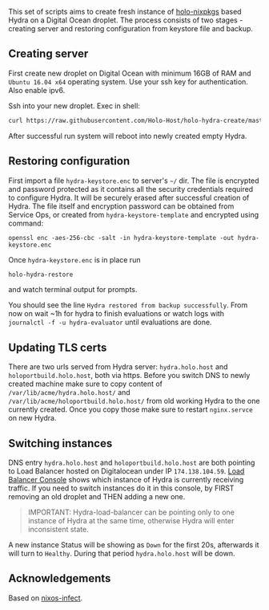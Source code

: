 This set of scripts aims to create fresh instance of [holo-nixpkgs](https://github.com/Holo-Host/holo-nixpkgs) based Hydra on a Digital Ocean droplet. The process consists of two stages - creating server and restoring configuration from keystore file and backup.

## Creating server
First create new droplet on Digital Ocean with minimum 16GB of RAM and `Ubuntu 16.04 x64` operating system. Use your ssh key for authentication. Also enable ipv6.

Ssh into your new droplet. Exec in shell:
```bash
curl https://raw.githubusercontent.com/Holo-Host/holo-hydra-create/master/holo-hydra-create | bash 2>&1 | tee /tmp/hydra_config.log
```
After successful run system will reboot into newly created empty Hydra.

## Restoring configuration

First import a file `hydra-keystore.enc` to server's `~/` dir. The file is encrypted and password protected as it contains all the security credentials required to configure Hydra. It will be securely erased after successful creation of Hydra. The file itself and encryption password can be obtained from Service Ops, or created from `hydra-keystore-template` and encrypted using command:
```
openssl enc -aes-256-cbc -salt -in hydra-keystore-template -out hydra-keystore.enc
```

Once `hydra-keystore.enc` is in place run 
```bash
holo-hydra-restore
```
and watch terminal output for prompts.

You should see the line `Hydra restored from backup successfully`. From now on wait ~1h for hydra to finish evaluations or watch logs with `journalctl -f -u hydra-evaluator` until evaluations are done. 

## Updating TLS certs

There are two urls served from Hydra server: `hydra.holo.host` and `holoportbuild.holo.host`, both via https. Before you switch DNS to newly created machine make sure to copy content of `/var/lib/acme/hydra.holo.host/` and `/var/lib/acme/holoportbuild.holo.host/` from old working Hydra to the one currently created. Once you copy those make sure to restart `nginx.servce` on new Hydra.

## Switching instances
DNS entry `hydra.holo.host` and `holoportbuild.holo.host` are both pointing to Load Balancer hosted on Digitalocean under IP `174.138.104.59`. [Load Balancer Console](https://cloud.digitalocean.com/networking/load_balancers/5024c0aa-2e05-4a2e-acce-2d327aaee036/droplets) shows which instance of Hydra is currently receiving traffic. If you need to switch instances do it in this console, by FIRST removing an old droplet and THEN adding a new one.

> IMPORTANT: Hydra-load-balancer can be pointing only to one instance of Hydra at the same time, otherwise Hydra will enter inconsistent state.

A new instance Status will be showing as `Down` for the first 20s, afterwards it will turn to `Healthy`. During that period `hydra.holo.host` will be down.

## Acknowledgements

Based on [nixos-infect](https://github.com/elitak/nixos-infect/blob/master/nixos-infect).
